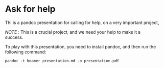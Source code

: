 # Ask for help

Thi is a pandoc presentation for calling for help, on a very important project,

*NOTE* : This is a crucial project, and we need your help to make it a success.

To play with this presentation, you need to install pandoc, and then run the following command:

```pandoc -t beamer presentation.md -o presentation.pdf```
